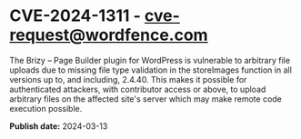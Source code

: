 # CVE-2024-1311 - cve-request@wordfence.com

The Brizy – Page Builder plugin for WordPress is vulnerable to arbitrary file uploads due to missing file type validation in the storeImages function in all versions up to, and including, 2.4.40. This makes it possible for authenticated attackers, with contributor access or above, to upload arbitrary files on the affected site's server which may make remote code execution possible.

**Publish date:** 2024-03-13

